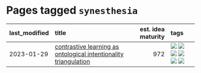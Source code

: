 # Pages tagged `synesthesia`

|last_modified|title|est. idea maturity|tags
|:---|:---|---:|:---|
|2023-01-29|[contrastive learning as ontological intentionality triangulation](../contrastive_learning_as_ontological_intentionality_triangulation.md)|972|[![](https://img.shields.io/badge/tag-meta-35d420)](../tags/meta.md) [![](https://img.shields.io/badge/tag-philosophy-b7fb0)](../tags/philosophy.md) [![](https://img.shields.io/badge/tag-semiotics-1661bc)](../tags/semiotics.md) [![](https://img.shields.io/badge/tag-synesthesia-296bb1)](../tags/synesthesia.md) [![](https://img.shields.io/badge/tag-theory-606780)](../tags/theory.md) [![](https://img.shields.io/badge/tag-wip-35b163)](../tags/wip.md)|